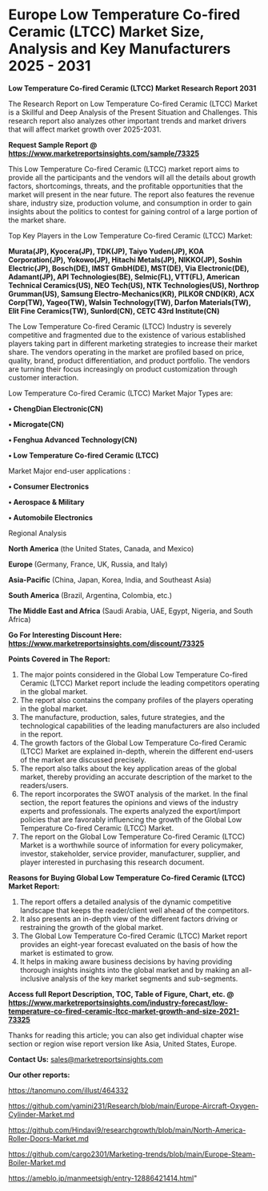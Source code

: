 # Europe Low Temperature Co-fired Ceramic (LTCC) Market Size, Analysis and Key Manufacturers 2025 - 2031

<strong>Low Temperature Co-fired Ceramic (LTCC) Market Research Report 2031</strong>

The Research Report on Low Temperature Co-fired Ceramic (LTCC) Market is a Skillful and Deep Analysis of the Present Situation and Challenges. This research report also analyzes other important trends and market drivers that will affect market growth over 2025-2031.

<strong>Request Sample Report @ <a href=https://www.marketreportsinsights.com/sample/73325>https://www.marketreportsinsights.com/sample/73325</a></strong>

This Low Temperature Co-fired Ceramic (LTCC) market report aims to provide all the participants and the vendors will all the details about growth factors, shortcomings, threats, and the profitable opportunities that the market will present in the near future. The report also features the revenue share, industry size, production volume, and consumption in order to gain insights about the politics to contest for gaining control of a large portion of the market share.

Top Key Players in the Low Temperature Co-fired Ceramic (LTCC) Market:

<strong>Murata(JP), Kyocera(JP), TDK(JP), Taiyo Yuden(JP), KOA Corporation(JP), Yokowo(JP), Hitachi Metals(JP), NIKKO(JP), Soshin Electric(JP), Bosch(DE), IMST GmbH(DE), MST(DE), Via Electronic(DE), Adamant(JP), API Technologies(BE), Selmic(FL), VTT(FL), American Technical Ceramics(US), NEO Tech(US), NTK Technologies(US), Northrop Grumman(US), Samsung Electro-Mechanics(KR), PILKOR CND(KR), ACX Corp(TW), Yageo(TW), Walsin Technology(TW), Darfon Materials(TW), Elit Fine Ceramics(TW), Sunlord(CN), CETC 43rd Institute(CN)</strong>

The Low Temperature Co-fired Ceramic (LTCC) Industry is severely competitive and fragmented due to the existence of various established players taking part in different marketing strategies to increase their market share. The vendors operating in the market are profiled based on price, quality, brand, product differentiation, and product portfolio. The vendors are turning their focus increasingly on product customization through customer interaction.

Low Temperature Co-fired Ceramic (LTCC) Market Major Types are:

<strong>• ChengDian Electronic(CN)

• Microgate(CN)

• Fenghua Advanced Technology(CN)

• Low Temperature Co-fired Ceramic (LTCC)</strong>

Market Major end-user applications :

<strong>• Consumer Electronics

• Aerospace & Military

• Automobile Electronics</strong>

Regional Analysis

</u><strong><b>North America</b></strong> (the United States, Canada, and Mexico)

<strong><b>Europe </b></strong>(Germany, France, UK, Russia, and Italy)

<strong><b>Asia-Pacific</b></strong> (China, Japan, Korea, India, and Southeast Asia)

<strong><b>South America</b></strong> (Brazil, Argentina, Colombia, etc.)

<strong><b>The Middle East and Africa</b></strong> (Saudi Arabia, UAE, Egypt, Nigeria, and South Africa)

<strong>Go For Interesting Discount Here: <a href=https://www.marketreportsinsights.com/discount/73325>https://www.marketreportsinsights.com/discount/73325</a></strong>

<strong>Points Covered in The Report:</strong>
<ol>
  <li>The major points considered in the Global Low Temperature Co-fired Ceramic (LTCC) Market report include the leading competitors operating in the global market.</li>
  <li>The report also contains the company profiles of the players operating in the global market.</li>
  <li>The manufacture, production, sales, future strategies, and the technological capabilities of the leading manufacturers are also included in the report.</li>
  <li>The growth factors of the Global Low Temperature Co-fired Ceramic (LTCC) Market are explained in-depth, wherein the different end-users of the market are discussed precisely.</li>
  <li>The report also talks about the key application areas of the global market, thereby providing an accurate description of the market to the readers/users.</li>
  <li>The report incorporates the SWOT analysis of the market. In the final section, the report features the opinions and views of the industry experts and professionals. The experts analyzed the export/import policies that are favorably influencing the growth of the Global Low Temperature Co-fired Ceramic (LTCC) Market.</li>
  <li>The report on the Global Low Temperature Co-fired Ceramic (LTCC) Market is a worthwhile source of information for every policymaker, investor, stakeholder, service provider, manufacturer, supplier, and player interested in purchasing this research document.</li>
</ol>
<strong>Reasons for Buying Global Low Temperature Co-fired Ceramic (LTCC) Market Report:</strong>

<ol>
  <li>The report offers a detailed analysis of the dynamic competitive landscape that keeps the reader/client well ahead of the competitors.</li>
  <li>It also presents an in-depth view of the different factors driving or restraining the growth of the global market.</li>
  <li>The Global Low Temperature Co-fired Ceramic (LTCC) Market report provides an eight-year forecast evaluated on the basis of how the market is estimated to grow.</li>
  <li>It helps in making aware business decisions by having providing thorough insights insights into the global market and by making an all-inclusive analysis of the key market segments and sub-segments.</li>
</ol>
<strong>Access full Report Description, TOC, Table of Figure, Chart, etc. @ <a href=https://www.marketreportsinsights.com/industry-forecast/low-temperature-co-fired-ceramic-ltcc-market-growth-and-size-2021-73325>https://www.marketreportsinsights.com/industry-forecast/low-temperature-co-fired-ceramic-ltcc-market-growth-and-size-2021-73325</a></strong>


Thanks for reading this article; you can also get individual chapter wise section or region wise report version like Asia, United States, Europe.

<strong>Contact Us:</strong>
sales@marketreportsinsights.com

<strong>Our other reports:</strong>

<a href=https://tanomuno.com/illust/464332>https://tanomuno.com/illust/464332</a>

<a href=https://github.com/yamini231/Research/blob/main/Europe-Aircraft-Oxygen-Cylinder-Market.md>https://github.com/yamini231/Research/blob/main/Europe-Aircraft-Oxygen-Cylinder-Market.md</a>

<a href=https://github.com/Hindavi9/researchgrowth/blob/main/North-America-Roller-Doors-Market.md>https://github.com/Hindavi9/researchgrowth/blob/main/North-America-Roller-Doors-Market.md</a>

<a href=https://github.com/cargo2301/Marketing-trends/blob/main/Europe-Steam-Boiler-Market.md>https://github.com/cargo2301/Marketing-trends/blob/main/Europe-Steam-Boiler-Market.md</a>

<a href=https://ameblo.jp/manmeetsigh/entry-12886421414.html>https://ameblo.jp/manmeetsigh/entry-12886421414.html</a>"
